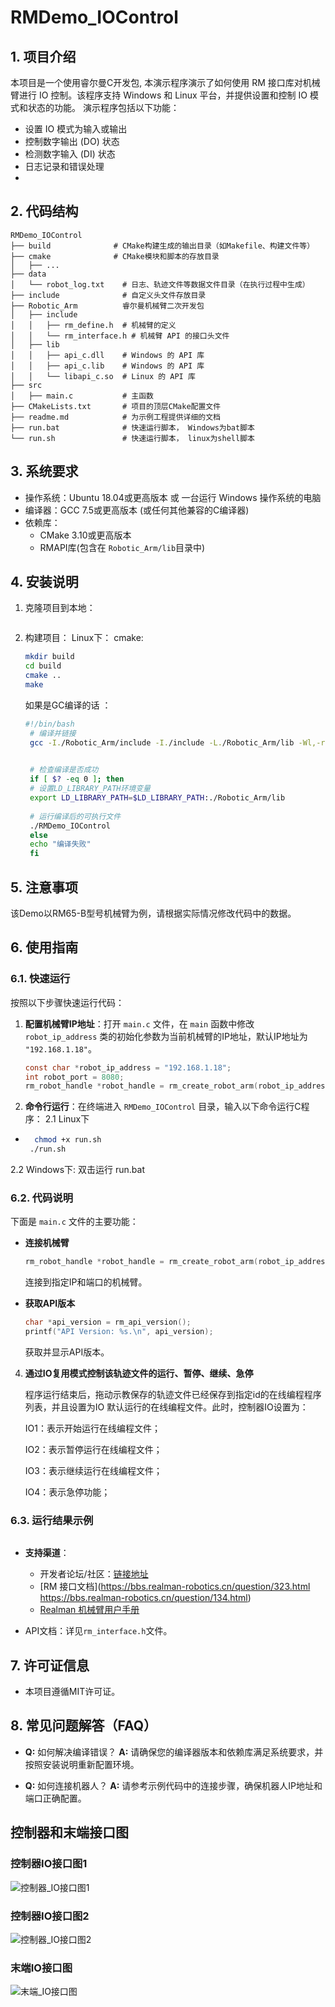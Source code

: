 #  RMDemo_IOControl

## **1. 项目介绍**
本项目是一个使用睿尔曼C开发包, 本演示程序演示了如何使用 RM 接口库对机械臂进行 IO 控制。该程序支持 Windows 和 Linux 平台，并提供设置和控制 IO 模式和状态的功能。
演示程序包括以下功能：
- 设置 IO 模式为输入或输出
- 控制数字输出 (DO) 状态
- 检测数字输入 (DI) 状态
- 日志记录和错误处理
- 

## **2. 代码结构**
```
RMDemo_IOControl
├── build              # CMake构建生成的输出目录（如Makefile、构建文件等）
├── cmake              # CMake模块和脚本的存放目录
│   ├── ...
├── data
│   └── robot_log.txt    # 日志、轨迹文件等数据文件目录（在执行过程中生成）
├── include              # 自定义头文件存放目录
├── Robotic_Arm          睿尔曼机械臂二次开发包
│   ├── include
│   │   ├── rm_define.h  # 机械臂的定义
│   │   └── rm_interface.h # 机械臂 API 的接口头文件
│   ├── lib
│   │   ├── api_c.dll    # Windows 的 API 库
│   │   ├── api_c.lib    # Windows 的 API 库
│   │   └── libapi_c.so  # Linux 的 API 库
├── src
│   ├── main.c           # 主函数
├── CMakeLists.txt       # 项目的顶层CMake配置文件
├── readme.md            # 为示例工程提供详细的文档
├── run.bat              # 快速运行脚本， Windows为bat脚本
└── run.sh               # 快速运行脚本， linux为shell脚本

```


## **3. 系统要求**

- 操作系统：Ubuntu 18.04或更高版本  或 一台运行 Windows 操作系统的电脑
- 编译器：GCC 7.5或更高版本 (或任何其他兼容的C编译器)
- 依赖库：
  - CMake 3.10或更高版本
  - RMAPI库(包含在 `Robotic_Arm/lib`目录中)


## **4. 安装说明**

1. 克隆项目到本地：

   ```bash

   ```

2. 构建项目：
   Linux下：
   cmake:
   ```bash
   mkdir build
   cd build
   cmake ..
   make
   
   ```

   如果是GC编译的话 ：
   ```bash
   #!/bin/bash
    # 编译并链接
    gcc -I./Robotic_Arm/include -I./include -L./Robotic_Arm/lib -Wl,-rpath=./Robotic_Arm/lib -o RMDemo_IOControl src/main.c -lapi_c

    
    # 检查编译是否成功
    if [ $? -eq 0 ]; then
    # 设置LD_LIBRARY_PATH环境变量
    export LD_LIBRARY_PATH=$LD_LIBRARY_PATH:./Robotic_Arm/lib
    
    # 运行编译后的可执行文件
    ./RMDemo_IOControl
    else
    echo "编译失败"
    fi
   ```

## **5. 注意事项**

该Demo以RM65-B型号机械臂为例，请根据实际情况修改代码中的数据。

## **6. 使用指南**

### **6.1. 快速运行**

按照以下步骤快速运行代码：

1. **配置机械臂IP地址**：打开 `main.c` 文件，在 `main` 函数中修改 `robot_ip_address` 类的初始化参数为当前机械臂的IP地址，默认IP地址为 `"192.168.1.18"`。

    ```C
    const char *robot_ip_address = "192.168.1.18";
    int robot_port = 8080;
    rm_robot_handle *robot_handle = rm_create_robot_arm(robot_ip_address, robot_port);
    ```

2. **命令行运行**：在终端进入 `RMDemo_IOControl` 目录，输入以下命令运行C程序：
   2.1 Linux下
* ```bash
    chmod +x run.sh
   ./run.sh
    ```

2.2  Windows下: 双击运行 run.bat


### **6.2. 代码说明**

下面是 `main.c` 文件的主要功能：

- **连接机械臂**

    ```C
    rm_robot_handle *robot_handle = rm_create_robot_arm(robot_ip_address, robot_port);
    ```
  连接到指定IP和端口的机械臂。

- **获取API版本**

    ```C
    char *api_version = rm_api_version();
    printf("API Version: %s.\n", api_version);
    ```
  获取并显示API版本。


4. **通过IO复用模式控制该轨迹文件的运行、暂停、继续、急停**

   程序运行结束后，拖动示教保存的轨迹文件已经保存到指定id的在线编程程序列表，并且设置为IO 默认运行的在线编程文件。此时，控制器IO设置为：

   	IO1：表示开始运行在线编程文件；

   	IO2：表示暂停运行在线编程文件；

   	IO3：表示继续运行在线编程文件；

   	IO4：表示急停功能；



### **6.3. 运行结果示例**


```

```



* **支持渠道**：

  + 开发者论坛/社区：[链接地址](https://bbs.realman-robotics.cn)
  + [RM 接口文档](https://bbs.realman-robotics.cn/question/323.html https://bbs.realman-robotics.cn/question/134.html)
  + [Realman 机械臂用户手册](https://bbs.realman-robotics.cn/question/117.html)
- API文档：详见`rm_interface.h`文件。


## **7. 许可证信息**

* 本项目遵循MIT许可证。

## **8. 常见问题解答（FAQ）**


- **Q:** 如何解决编译错误？
  **A:** 请确保您的编译器版本和依赖库满足系统要求，并按照安装说明重新配置环境。

- **Q:** 如何连接机器人？
  **A:** 请参考示例代码中的连接步骤，确保机器人IP地址和端口正确配置。


  

## 控制器和末端接口图

### 控制器IO接口图1
![控制器_IO接口图1](Controller_IO_Interface_Diagram1.png)

### 控制器IO接口图2
![控制器_IO接口图2](Controller_IO_Interface_Diagram2.png)

### 末端IO接口图
![末端_IO接口图](End_Effector_IO_Interface_Diagram.png)